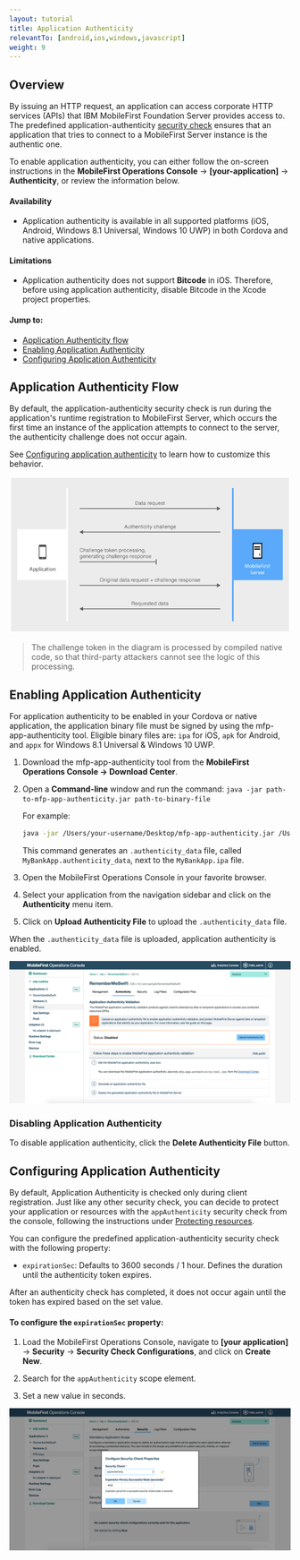```yaml
---
layout: tutorial
title: Application Authenticity
relevantTo: [android,ios,windows,javascript]
weight: 9
---
```

<!-- NLS_CHARSET=UTF-8 -->
## Overview
By issuing an HTTP request, an application can access corporate HTTP services (APIs) that IBM MobileFirst Foundation Server provides access to. The predefined application-authenticity [security check](../) ensures that an application that tries to connect to a MobileFirst Server instance is the authentic one.

To enable application authenticity, you can either follow the on-screen instructions in the **MobileFirst Operations Console** → **[your-application]** → **Authenticity**, or review the information below.

#### Availability
* Application authenticity is available in all supported platforms (iOS, Android, Windows 8.1 Universal, Windows 10 UWP) in both Cordova and native applications.

#### Limitations
* Application authenticity does not support **Bitcode** in iOS. Therefore, before using application authenticity, disable Bitcode in the Xcode project properties.

#### Jump to:

- [Application Authenticity flow](#application-authenticity-flow)
- [Enabling Application Authenticity](#enabling-application-authenticity)
- [Configuring Application Authenticity](#configuring-application-authenticity)

## Application Authenticity Flow
By default, the application-authenticity security check is run during the application's runtime registration to MobileFirst Server, which occurs the first time an instance of the application attempts to connect to the server, the authenticity challenge does not occur again.

See [Configuring application authenticity](#configuring-application-authenticity) to learn how to customize this behavior.

![Authenticity flow](check_flow.jpg)

> The challenge token in the diagram is processed by compiled native code, so that third-party attackers cannot see the logic of this processing.

## Enabling Application Authenticity
For application authenticity to be enabled in your Cordova or native application, the application binary file must be signed by using the mfp-app-authenticity tool. Eligible binary files are: `ipa` for iOS, `apk` for Android, and `appx` for Windows 8.1 Universal &amp; Windows 10 UWP.

1. Download the mfp-app-authenticity tool from the **MobileFirst Operations Console → Download Center**.
2. Open a **Command-line** window and run the command: `java -jar path-to-mfp-app-authenticity.jar path-to-binary-file`

   For example:

   ```bash
   java -jar /Users/your-username/Desktop/mfp-app-authenticity.jar /Users/your-username/Desktop/MyBankApp.ipa
   ```

   This command generates an `.authenticity_data` file, called `MyBankApp.authenticity_data`, next to the `MyBankApp.ipa` file.

3. Open the MobileFirst Operations Console in your favorite browser.
4. Select your application from the navigation sidebar and click on the **Authenticity** menu item.
5. Click on **Upload Authenticity File** to upload the `.authenticity_data` file.

When the `.authenticity_data` file is uploaded, application authenticity is enabled.

![Enable Application Authenticity](enable_application_authenticity.png)

### Disabling Application Authenticity
To disable application authenticity, click the **Delete Authenticity File** button.

## Configuring Application Authenticity

By default, Application Authenticity is checked only during client registration. Just like any other security check, you can decide to protect your application or resources with the `appAuthenticity` security check from the console, following the instructions under [Protecting resources](../#protecting-resources).

You can configure the predefined application-authenticity security check with the following property:

- `expirationSec`: Defaults to 3600 seconds / 1 hour. Defines the duration until the authenticity token expires.

After an authenticity check has completed, it does not occur again until the token has expired based on the set value.

#### To configure the `expirationSec` property:

1. Load the MobileFirst Operations Console, navigate to **[your application]** → **Security** → **Security Check Configurations**, and click on **Create New**.

2. Search for the `appAuthenticity` scope element.

3. Set a new value in seconds.

![Configuring the expirationSec property in the console](configuring_expirationSec.png)
